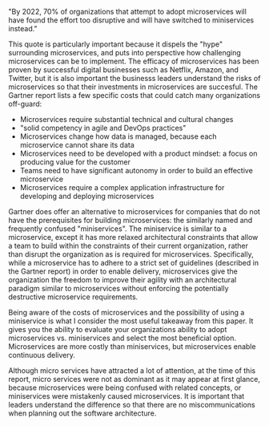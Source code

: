 "By 2022, 70% of organizations that attempt to adopt microservices will have found the effort too
disruptive and will have switched to miniservices instead."

This quote is particularly important because it dispels the "hype" surrounding microservices, and puts into perspective how challenging microservices can be to implement. The efficacy of microservices has been proven by successful digital businesses such as Netflix, Amazon, and Twitter, but it is also important the businesss leaders understand the risks of microservices so that their investments in microservices are succesful. The Gartner report lists a few specific costs that could catch many organizations off-guard:

 - Microservices require substantial technical and cultural changes
 - "solid competency in agile and DevOps practices"
 - Microservices change how data is managed, because each microservice cannot share its data
 - Microservices need to be developed with a product mindset: a focus on producing value for the customer
 - Teams need to have significant autonomy in order to build an effective microservice
 - Microservices require a complex application infrastructure for developing and deploying microservices
 
Gartner does offer an alternative to microservices for companies that do not have the prerequisites for building microservices: the similarly named and frequently confused "miniservices". The miniservice is similar to a microservice, except it has more relaxed architectural constraints that allow a team to build within the constraints of their current organization, rather than disrupt the organization as is required for microservices. Specifically, while a microservice has to adhere to a strict set of guidelines (described in the Gartner report) in order to enable delivery, microservices give the organization the freedom to improve their agility with an architectural paradigm similar to microservices without enforcing the potentially destructive microservice requirements.

Being aware of the costs of microservices and the possibility of using a miniservice is what I consider the most useful takeaway from this paper. It gives you the ability to evaluate your organizations ability to adopt microservices vs. miniservices and select the most beneficial option. Microservices are more costly than miniservices, but microservices enable continuous delivery.

Although micro services have attracted a lot of attention, at the time of this report, micro services were not as dominant as it may appear at first glance, because microservices were being confused with related concepts, or miniservices were mistakenly caused microservices. It is important that leaders understand the difference so that there are no miscommunications when planning out the software architecture.
